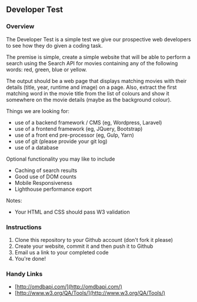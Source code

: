 ## Developer Test

### Overview

The Developer Test is a simple test we give our prospective web developers to see how they do given a coding task.

The premise is simple, create a simple website that will be able to perform a search using the Search API for movies containing any of the following words: red, green, blue or yellow.

The output should be a web page that displays matching movies with their details (title, year, runtime and image) on a page. Also, extract the first matching word in the movie title from the list of colours and show it somewhere on the movie details (maybe as the background colour).

Things we are looking for:
- use of a backend framework / CMS (eg, Wordpress, Laravel)
- use of a frontend framework (eg, JQuery, Bootstrap)
- use of a front end pre-processor (eg, Gulp, Yarn)
- use of git (please provide your git log)
- use of a database

Optional functionality you may like to include
 - Caching of search results
 - Good use of DOM counts
 - Mobile Responsiveness
 - Lighthouse performance export

Notes:
* Your HTML and CSS should pass W3 validation

### Instructions

1. Clone this repository to your Github account (don't fork it please)
2. Create your website, commit it and then push it to Github
3. Email us a link to your completed code
4. You're done!

### Handy Links

* [http://omdbapi.com/](http://omdbapi.com/)
* [http://www.w3.org/QA/Tools/](http://www.w3.org/QA/Tools/)
